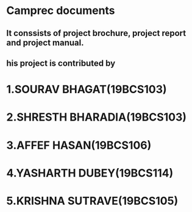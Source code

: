 # Camprec documents
## It conssists of project brochure, project report and project manual.


## his project is contributed by 
# 1.SOURAV BHAGAT(19BCS103)
# 2.SHRESTH BHARADIA(19BCS103)
# 3.AFFEF HASAN(19BCS106)
# 4.YASHARTH DUBEY(19BCS114)
# 5.KRISHNA SUTRAVE(19BCS105)
